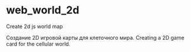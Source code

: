 # web_world_2d
Create 2d js world map

Создание 2D игровой карты для клеточного мира.
Creating a 2D game card for the cellular world.

